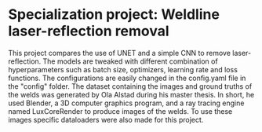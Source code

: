 # Specialization project: Weldline laser-reflection removal

This project compares the use of UNET and a simple CNN to remove laser-reflection. The models are tweaked with different combination of hyperparameters such as batch size, optimizers, learning rate and loss functions. The configurations are easily changed in the config.yaml file in the "config" folder. The dataset containing the images and ground truths of the welds was generated by Ola Alstad during his master thesis. In short, he used Blender, a 3D computer graphics program, and a ray tracing engine named LuxCoreRender to produce images of the welds. To use these images specific dataloaders were also made for this project.
